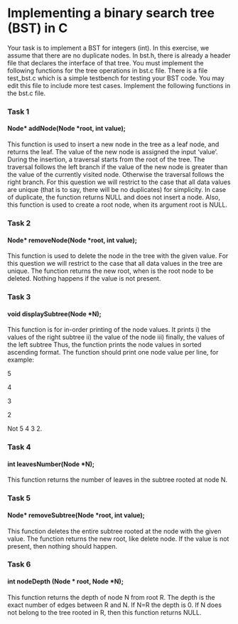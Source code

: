

Implementing a binary search tree (BST) in C
============================================

Your task is to implement a BST for integers (int). In this exercise, we assume that there are no duplicate nodes. In bst.h, there is already a header file that declares the interface of that tree. You must implement the following functions for the tree operations in bst.c file. There is a file test\_bst.c which is a simple testbench for testing your BST code. You may edit this file to include more test cases. Implement the following functions in the bst.c file.

### Task 1

#### Node\* addNode(Node \*root, int value);

This function is used to insert a new node in the tree as a leaf node, and returns the leaf. The value of the new node is assigned the input ‘value’. During the insertion, a traversal starts from the root of the tree. The traversal follows the left branch if the value of the new node is greater than the value of the currently visited node. Otherwise the traversal follows the right branch. For this question we will restrict to the case that all data values are unique (that is to say, there will be no duplicates) for simplicity. In case of duplicate, the function returns NULL and does not insert a node. Also, this function is used to create a root node, when its argument root is NULL.

### Task 2

#### Node\* removeNode(Node \*root, int value);

This function is used to delete the node in the tree with the given value. For this question we will restrict to the case that all data values in the tree are unique. The function returns the new root, when is the root node to be deleted. Nothing happens if the value is not present.

### Task 3

#### void displaySubtree(Node \*N);

This function is for in-order printing of the node values. It prints i) the values of the right subtree ii) the value of the node iii) finally, the values of the left subtree Thus, the function prints the node values in sorted ascending format. The function should print one node value per line, for example:

5

4

3

2

Not 5 4 3 2.

### Task 4

#### int leavesNumber(Node \*N);

This function returns the number of leaves in the subtree rooted at node N.

### Task 5

#### Node\* removeSubtree(Node \*root, int value);

This function deletes the entire subtree rooted at the node with the given value. The function returns the new root, like delete node. If the value is not present, then nothing should happen.

### Task 6

#### int nodeDepth (Node \* root, Node \*N);

This function returns the depth of node N from root R. The depth is the exact number of edges between R and N. If N=R the depth is 0. If N does not belong to the tree rooted in R, then this function returns NULL.
